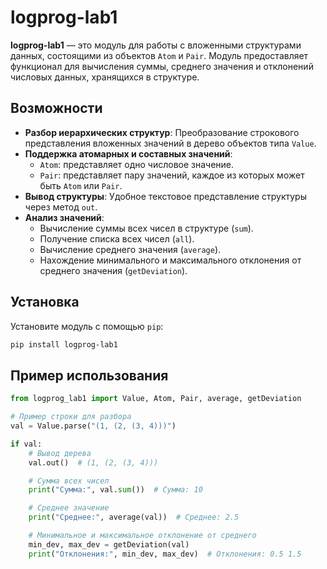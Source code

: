 # logprog-lab1

**logprog-lab1** — это модуль для работы с вложенными структурами данных, состоящими из объектов `Atom` и `Pair`. Модуль предоставляет функционал для вычисления суммы, среднего значения и отклонений числовых данных, хранящихся в структуре.

## Возможности

- **Разбор иерархических структур**: Преобразование строкового представления вложенных значений в дерево объектов типа `Value`.
- **Поддержка атомарных и составных значений**:
  - `Atom`: представляет одно числовое значение.
  - `Pair`: представляет пару значений, каждое из которых может быть `Atom` или `Pair`.
- **Вывод структуры**: Удобное текстовое представление структуры через метод `out`.
- **Анализ значений**:
  - Вычисление суммы всех чисел в структуре (`sum`).
  - Получение списка всех чисел (`all`).
  - Вычисление среднего значения (`average`).
  - Нахождение минимального и максимального отклонения от среднего значения (`getDeviation`).
  

## Установка

Установите модуль с помощью `pip`:

```bash
pip install logprog-lab1
```

## Пример использования

```python
from logprog_lab1 import Value, Atom, Pair, average, getDeviation

# Пример строки для разбора
val = Value.parse("(1, (2, (3, 4)))")

if val:
    # Вывод дерева
    val.out()  # (1, (2, (3, 4)))

    # Сумма всех чисел
    print("Сумма:", val.sum())  # Сумма: 10

    # Среднее значение
    print("Среднее:", average(val))  # Среднее: 2.5

    # Минимальное и максимальное отклонение от среднего
    min_dev, max_dev = getDeviation(val)
    print("Отклонения:", min_dev, max_dev)  # Отклонения: 0.5 1.5
